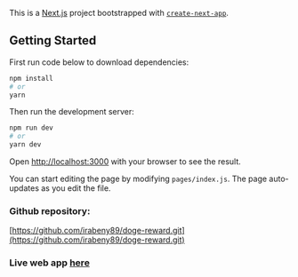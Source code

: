 This is a [Next.js](https://nextjs.org/) project bootstrapped with [`create-next-app`](https://github.com/vercel/next.js/tree/canary/packages/create-next-app).

## Getting Started

First run code below to download dependencies:
```bash
npm install
# or
yarn
```

Then run the development server:

```bash
npm run dev
# or
yarn dev
```

Open [http://localhost:3000](http://localhost:3000) with your browser to see the result.

You can start editing the page by modifying `pages/index.js`. The page auto-updates as you edit the file.

### Github repository:
[https://github.com/irabeny89/doge-reward.git](https://github.com/irabeny89/doge-reward.git)

### Live web app [here](https://doge-reward.vercel.app)
